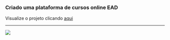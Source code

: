 ### Criado uma plataforma de cursos online EAD
Visualize o projeto clicando <a href="https://certificadocursosonline.com/cursos/curso-de-redes/">aqui</a>

<hr>
<img src="https://prnt.sc/rolwP_ajWbDr">
